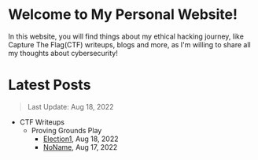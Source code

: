 # Welcome to My Personal Website!

In this website, you will find things about my ethical hacking journey, like Capture The Flag(CTF) writeups, blogs and more, as I'm willing to share all my thoughts about cybersecurity!

# Latest Posts

> Last Update: Aug 18, 2022

- CTF Writeups
	- Proving Grounds Play
		- [Election1](https://siunam321.github.io/ctf/pgplay/Election1/), Aug 18, 2022
		- [NoName](https://siunam321.github.io/ctf/pgplay/NoName/), Aug 17, 2022
